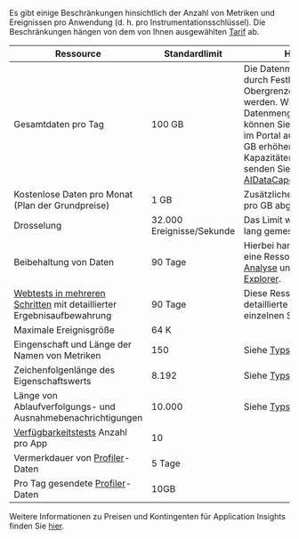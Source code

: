 Es gibt einige Beschränkungen hinsichtlich der Anzahl von Metriken und Ereignissen pro Anwendung (d. h. pro Instrumentationsschlüssel). Die Beschränkungen hängen von dem von Ihnen ausgewählten [Tarif](https://azure.microsoft.com/pricing/details/application-insights/) ab.

| **Ressource** | **Standardlimit** | **Hinweis**
| --- | --- | --- |
| Gesamtdaten pro Tag | 100 GB | Die Datenmenge kann durch Festlegen einer Obergrenze reduziert werden. Wird eine höhere Datenmenge benötigt, können Sie den Grenzwert im Portal auf bis zu 1.000 GB erhöhen. Bei Kapazitäten über 1.000 GB senden Sie eine E-Mail an AIDataCap@microsoft.com.
| Kostenlose Daten pro Monat<br/> (Plan der Grundpreise) | 1 GB | Zusätzliche Daten werden pro GB abgerechnet.
| Drosselung | 32.000 Ereignisse/Sekunde | Das Limit wird eine Minute lang gemessen.
| Beibehaltung von Daten | 90 Tage | Hierbei handelt es sich um eine Ressource für [Suche](../articles/application-insights/app-insights-diagnostic-search.md), [Analyse](../articles/application-insights/app-insights-analytics.md) und [Metrik-Explorer](../articles/application-insights/app-insights-metrics-explorer.md).
| [Webtests in mehreren Schritten](../articles/application-insights/app-insights-monitor-web-app-availability.md#multi-step-web-tests) mit detaillierter Ergebnisaufbewahrung | 90 Tage | Diese Ressource liefert detaillierte Ergebnisse der einzelnen Schritte.
| Maximale Ereignisgröße | 64 K | 
| Eingenschaft und Länge der Namen von Metriken | 150 | Siehe [Typschemas](https://github.com/Microsoft/ApplicationInsights-Home/blob/master/EndpointSpecs/Schemas/Docs/)
| Zeichenfolgenlänge des Eigenschaftswerts | 8.192 | Siehe [Typschemas](https://github.com/Microsoft/ApplicationInsights-Home/blob/master/EndpointSpecs/Schemas/Docs/)
| Länge von Ablaufverfolgungs- und Ausnahmebenachrichtigungen | 10.000 | Siehe [Typschemas](https://github.com/Microsoft/ApplicationInsights-Home/blob/master/EndpointSpecs/Schemas/Docs/)
| [Verfügbarkeitstests](../articles/application-insights/app-insights-monitor-web-app-availability.md) Anzahl pro App  | 10 |
| Vermerkdauer von [Profiler](../articles/application-insights/app-insights-profiler.md)-Daten | 5 Tage |
| Pro Tag gesendete [Profiler](../articles/application-insights/app-insights-profiler.md)-Daten | 10GB |

Weitere Informationen zu Preisen und Kontingenten für Application Insights finden Sie [hier](../articles/application-insights/app-insights-pricing.md).

